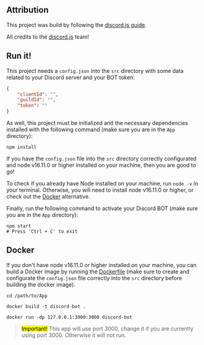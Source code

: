 ## Attribution

This project was build by following the [discord.js guide](https://discordjs.guide/).

All credits to the [discord.js](https://discord.js.org/) team!

## Run it!

This project needs a `config.json` into the `src` directory with some data related to your Discord server and your BOT token:

```json
{
    "clientId": "",
    "guildId": "",
    "token": ""
}
```

As well, this project must be initialized and the necessary dependencies installed with the following command (make sure you are in the `App` directory):

```shell
npm install
```

If you have the `config.json` file into the `src` directory correctly configurated and node v16.11.0 or higher installed on your machine, then you are good to go!

To check if you already have Node installed on your machine, run `node -v` in your terminal. Otherwise, you will need to install node v16.11.0 or higher, or check out the [Docker](#docker) alternative.

Finally, run the following command to activate your Discord BOT (make sure you are in the `App` directory):

```shell
npm start
# Press 'Ctrl + C' to exit
```

## Docker

If you don't have node v16.11.0 or higher installed on your machine, you can build a Docker image by running the [Dockerfile](./Dockerfile) (make sure to create and configurate the `config.json` file correctly into the `src` directory before building the docker image).

```shell
cd /path/to/App
```

```shell
docker build -t discord-bot .
```

```shell
docker run -dp 127.0.0.1:3000:3000 discord-bot
```

> <mark>Important!</mark> This app will use port 3000, change it if you are currently using port 3000. Otherwise it will not run.